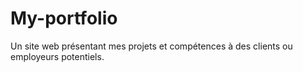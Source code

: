# My-portfolio
Un site web présentant mes projets et compétences à des clients ou employeurs potentiels.
